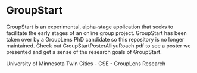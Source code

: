 # GroupStart
GroupStart is an experimental, alpha-stage application that seeks to facilitate the early stages of an online group project. GroupStart has been taken over by a GroupLens PhD candidate so this repository is no longer maintained. Check out GroupStartPosterAlliyuRoach.pdf to see a poster we presented and get a sense of the research goals of GroupStart. 

University of Minnesota Twin Cities - CSE - GroupLens Research

